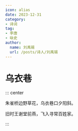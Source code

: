 ```yaml
---
icon: alias
date: 2023-12-31
category:
- 诗词
tag:
- 李唐
- 咏史
author:
  name: 刘禹锡
  url: /posts/诗人/刘禹锡
---
```


# 乌衣巷

<!-- more -->

::: center

朱雀桥边野草花，乌衣巷口夕阳斜。

旧时王谢堂前燕，飞入寻常百姓家。

:::